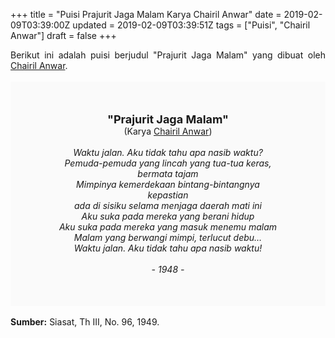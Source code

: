 +++
title = "Puisi Prajurit Jaga Malam Karya Chairil Anwar"
date = 2019-02-09T03:39:00Z
updated = 2019-02-09T03:39:51Z
tags = ["Puisi", "Chairil Anwar"]
draft = false
+++

<div dir="ltr" style="text-align: left;" trbidi="on"><div dir="ltr" style="text-align: left;" trbidi="on"><div style="text-align: justify;">Berikut ini adalah puisi berjudul "Prajurit Jaga Malam" yang dibuat oleh <a href="https://ensiklopedia.kemdikbud.go.id/sastra/artikel/Chairil_Anwar" target="_blank">Chairil Anwar</a>. </div><br /><div style="background: #FAFAFA; font-size: 14px; height: auto; margin: 0 auto; padding: 50px; text-align: center; width: auto;"><span style="font-size: 18px;"><b>"Prajurit Jaga Malam"</b></span><br />(Karya <a href="https://www.sekata.web.id/tags/chairil-anwar" target="_blank">Chairil Anwar</a>) <br /><br /><i>Waktu jalan. Aku tidak tahu apa nasib waktu?<br />Pemuda-pemuda yang lincah yang tua-tua keras,<br />bermata tajam<br />Mimpinya kemerdekaan bintang-bintangnya<br />kepastian<br />ada di sisiku selama menjaga daerah mati ini<br />Aku suka pada mereka yang berani hidup<br />Aku suka pada mereka yang masuk menemu malam<br />Malam yang berwangi mimpi, terlucut debu…<br />Waktu jalan. Aku tidak tahu apa nasib waktu!<br /><br />- 1948 -</i></div></div><b><br /></b> <div style="text-align: justify;"><b>Sumber:</b> Siasat, Th III, No. 96, 1949.</div></div>
